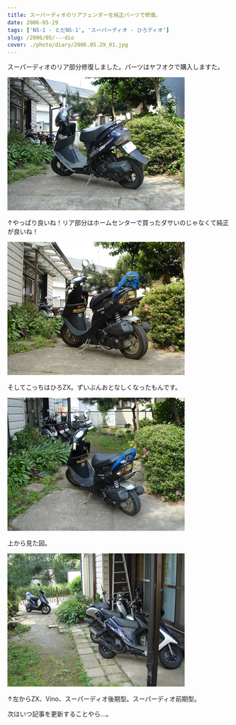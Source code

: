 ```yaml
---
title: スーパーディオのリアフェンダーを純正パーツで修復。
date: 2006-05-29
tags: ['NS-1 - とだNS-1', 'スーパーディオ - ひろディオ']
slug: /2006/05/---dio
cover: ./photo/diary/2006.05.29_01.jpg
---
```



<p class="sentence spacing10">スーパーディオのリア部分修復しました。パーツはヤフオクで購入しますた。</p>
<div class="center spacing"><img class="img-fluid" src="./photo/diary/2006.05.29_01.jpg" alt=""></div>
<p class="sentence spacing10">↑やっぱり良いね！リア部分はホームセンターで買ったダサいのじゃなくて純正が良いね！</p>
<div class="center spacing"><img class="img-fluid" src="./photo/diary/2006.05.29_02.jpg" alt=""></div>
<p class="sentence spacing10">そしてこっちはひろZX。ずいぶんおとなしくなったもんです。</p>
<div class="center spacing"><img class="img-fluid" src="./photo/diary/2006.05.29_03.jpg" alt=""></div>
<p class="sentence spacing10">上から見た図。</p>
<div class="center spacing"><img class="img-fluid" src="./photo/diary/2006.05.29_04.jpg" alt=""></div>
<p class="sentence">↑左からZX、Vino、スーパーディオ後期型。スーパーディオ前期型。</p>
<p class="sentence">次はいつ記事を更新することやら...。</p>

